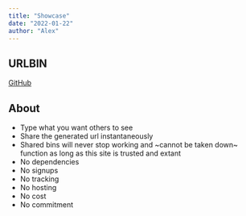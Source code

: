 ```yaml
---
title: "Showcase"
date: "2022-01-22"
author: "Alex"
---
```


## URLBIN
[GitHub](https://github.com/nalexcastaneda/urlbin/)

## About
- Type what you want others to see
- Share the generated url instantaneously
- Shared bins will never stop working and ~cannot be taken down~ function as
  long as this site is trusted and extant
- No dependencies
- No signups
- No tracking
- No hosting
- No cost
- No commitment